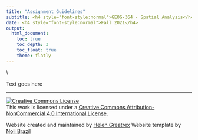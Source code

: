 ```yaml
---
title: "Assignment Guidelines"
subtitle: <h4 style="font-style:normal">GEOG-364 - Spatial Analysis</h4>
date: <h4 style="font-style:normal">Fall 2021</h4>
output: 
  html_document:
    toc: true
    toc_depth: 3
    toc_float: true
    theme: flatly
---
```


<style>
h1.title {
  font-weight: bold;
  font-family: Arial;  
}

h2.title {
  font-family: Arial;  
}

.figure {
   margin-top: 20px;
   margin-bottom: 20px;
}

</style>

<style type="text/css">
#TOC {
  font-size: 13px;
  font-family: Arial;
}
</style>

\


Text goes here


***

<a rel="license" href="http://creativecommons.org/licenses/by-nc/4.0/"><img alt="Creative Commons License" style="border-width:0" src="https://i.creativecommons.org/l/by-nc/4.0/88x31.png" /></a><br />This work is licensed under a <a rel="license" href="http://creativecommons.org/licenses/by-nc/4.0/">Creative Commons Attribution-NonCommercial 4.0 International License</a>.


Website created and maintained by [Helen Greatrex](https://www.geog.psu.edu/directory/helen-greatrex)
Website template by [Noli Brazil](https://nbrazil.faculty.ucdavis.edu/)
